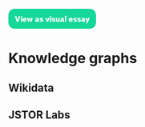 <a href="https://visual-essays.app"><img src="/ve-button.png"></a>

# Knowledge graphs

## Wikidata

## JSTOR Labs
